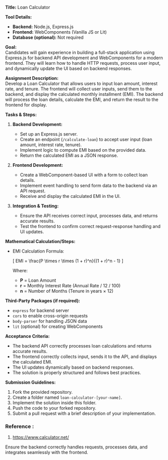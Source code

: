 **Title:** Loan Calculator  

**Tool Details:**  
- **Backend:** Node.js, Express.js  
- **Frontend:** WebComponents (Vanilla JS or Lit)  
- **Database (optional):** Not required  

**Goal:**  
Candidates will gain experience in building a full-stack application using Express.js for backend API development and WebComponents for a modern frontend. They will learn how to handle HTTP requests, process user input, and dynamically update the UI based on backend responses.

**Assignment Description:**  
Develop a Loan Calculator that allows users to input loan amount, interest rate, and tenure. The frontend will collect user inputs, send them to the backend, and display the calculated monthly installment (EMI). The backend will process the loan details, calculate the EMI, and return the result to the frontend for display.

**Tasks & Steps:**  
1. **Backend Development:**  
   - Set up an Express.js server.  
   - Create an endpoint (`/calculate-loan`) to accept user input (loan amount, interest rate, tenure).  
   - Implement logic to compute EMI based on the provided data.  
   - Return the calculated EMI as a JSON response.  

2. **Frontend Development:**  
   - Create a WebComponent-based UI with a form to collect loan details.  
   - Implement event handling to send form data to the backend via an API request.  
   - Receive and display the calculated EMI in the UI.  

3. **Integration & Testing:**  
   - Ensure the API receives correct input, processes data, and returns accurate results.  
   - Test the frontend to confirm correct request-response handling and UI updates.

**Mathematical Calculation/Steps:**  
- EMI Calculation Formula:
  
  \[ EMI = \frac{P \times r \times (1 + r)^n}{(1 + r)^n - 1} \]
  
  Where:  
  - **P** = Loan Amount  
  - **r** = Monthly Interest Rate (Annual Rate / 12 / 100)  
  - **n** = Number of Months (Tenure in years × 12)  

**Third-Party Packages (if required):**  
- `express` for backend server  
- `cors` to enable cross-origin requests  
- `body-parser` for handling JSON data  
- `lit` (optional) for creating WebComponents  

**Acceptance Criteria:**  
- The backend API correctly processes loan calculations and returns accurate results.  
- The frontend correctly collects input, sends it to the API, and displays the calculated EMI.  
- The UI updates dynamically based on backend responses.  
- The solution is properly structured and follows best practices.

**Submission Guidelines:**  
1. Fork the provided repository.  
2. Create a folder named `loan-calculator-[your-name]`.  
3. Implement the solution inside this folder.  
4. Push the code to your forked repository.  
5. Submit a pull request with a brief description of your implementation.

### **Reference :**
1.	https://www.calculator.net/

Ensure the backend correctly handles requests, processes data, and integrates seamlessly with the frontend.

